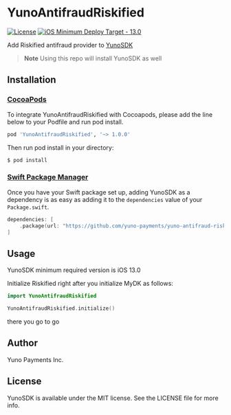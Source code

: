 # YunoAntifraudRiskified

[![License](https://img.shields.io/cocoapods/l/YunoSDK.svg?style=flat)](https://cocoapods.org/pods/YunoSDK)
[![iOS Minimum Deploy Target - 13.0](https://img.shields.io/static/v1?label=iOS+Minimum+Deploy+Target&message=13.0&color=2ea44f)](https://)


Add Riskified antifraud provider to [YunoSDK](https://github.com/yuno-payments/yuno-sdk-ios)
‍
> **Note**
> Using this repo will install YunoSDK as well

## Installation

### [CocoaPods](https://guides.cocoapods.org/using/using-cocoapods.html)

To integrate YunoAntifraudRiskified with Cocoapods, please add the line below to your Podfile and run pod install.

```ruby
pod 'YunoAntifraudRiskified', '~> 1.0.0'
```

Then run pod install in your directory:

```shell
$ pod install
```
### [Swift Package Manager](https://swift.org/package-manager/)

Once you have your Swift package set up, adding YunoSDK as a dependency is as easy as adding it to the `dependencies` value of your `Package.swift`.

```swift
dependencies: [
    .package(url: "https://github.com/yuno-payments/yuno-antifraud-riskified-ios.git", .upToNextMajor(from: "1.0.0"))
]
```

## Usage
YunoSDK minimum required version is iOS 13.0

Initialize Riskified right after you initialize MyDK as follows:
```swift
import YunoAntifraudRiskified

YunoAntifraudRiskified.initialize()
```

there you go to go 

## Author

Yuno Payments Inc.

## License

YunoSDK is available under the MIT license. See the LICENSE file for more info.